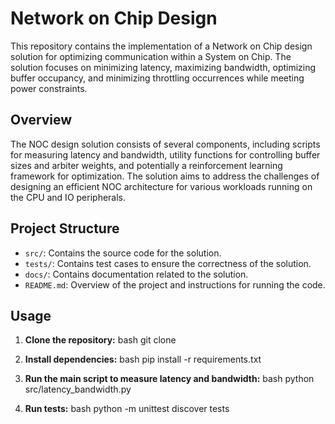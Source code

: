 # Network on Chip Design

This repository contains the implementation of a Network on Chip design solution for optimizing communication within a System on Chip. The solution focuses on minimizing latency, maximizing bandwidth, optimizing buffer occupancy, and minimizing throttling occurrences while meeting power constraints.

## Overview

The NOC design solution consists of several components, including scripts for measuring latency and bandwidth, utility functions for controlling buffer sizes and arbiter weights, and potentially a reinforcement learning framework for optimization. The solution aims to address the challenges of designing an efficient NOC architecture for various workloads running on the CPU and IO peripherals.

## Project Structure

- `src/`: Contains the source code for the solution.
- `tests/`: Contains test cases to ensure the correctness of the solution.
- `docs/`: Contains documentation related to the solution.
- `README.md`: Overview of the project and instructions for running the code.

## Usage

1. **Clone the repository:**
   bash
   git clone <repository-url>

2. **Install dependencies:**
  bash
  pip install -r requirements.txt

3. **Run the main script to measure latency and bandwidth:**
   bash
   python src/latency_bandwidth.py

4. **Run tests:**
   bash
   python -m unittest discover tests
